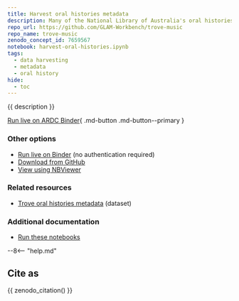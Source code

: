 ```yaml
---
title: Harvest oral histories metadata
description: Many of the National Library of Australia's oral histories are being made available online. This notebook harvests metadata describing the oral history collection from Trove and saves the results as a CSV file for further exploration.
repo_url: https://github.com/GLAM-Workbench/trove-music
repo_name: trove-music
zenodo_concept_id: 7659567
notebook: harvest-oral-histories.ipynb
tags:
  - data harvesting
  - metadata
  - oral history
hide:
  - toc
---
```


{{ description }}

[Run live on ARDC Binder](https://binderhub.rc.nectar.org.au/v2/gh/GLAM-Workbench/{{repo_name}}/HEAD?urlpath=/lab/tree/{{notebook}}){ .md-button .md-button--primary }

### Other options

* [Run live on Binder](https://mybinder.org/v2/gh/GLAM-Workbench/{{repo_name}}/HEAD?urlpath=/lab/tree/{{notebook}}) (no authentication required)
* [Download from GitHub](https://github.com/GLAM-Workbench/{{repo_name}}/blob/master/{{notebook}})
* [View using NBViewer](https://nbviewer.jupyter.org/github/GLAM-Workbench/{{repo_name}}/blob/master/{{notebook}})

### Related resources

* [Trove oral histories metadata](trove-oral-histories.md) (dataset)

### Additional documentation

* [Run these notebooks](../#run-these-notebooks)

--8<-- "help.md"

## Cite as

{{ zenodo_citation() }}